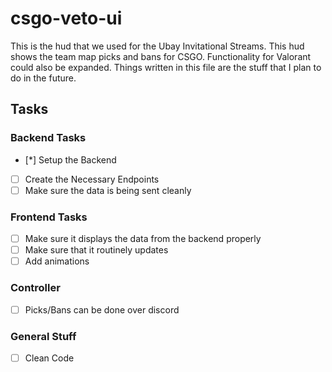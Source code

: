 # csgo-veto-ui

This is the hud that we used for the Ubay Invitational Streams. This hud shows the team map picks and bans for CSGO. Functionality for Valorant could also be expanded. Things written in this file are the stuff that I plan to do in the future.

## Tasks
### Backend Tasks
- [*] Setup the Backend
- [ ] Create the Necessary Endpoints
- [ ] Make sure the data is being sent cleanly
### Frontend Tasks
- [ ] Make sure it displays the data from the backend properly
- [ ] Make sure that it routinely updates 
- [ ] Add animations

### Controller
- [ ] Picks/Bans can be done over discord

### General Stuff
- [ ] Clean Code
